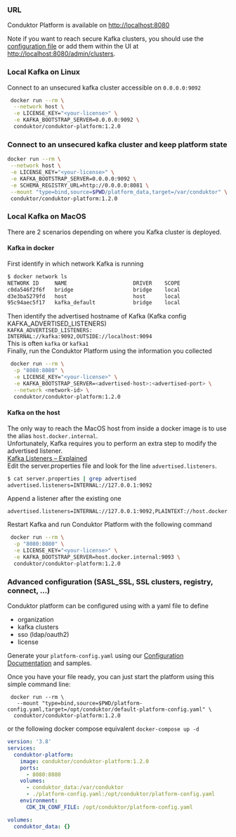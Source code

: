 ### URL
Conduktor Platform is available on [http://localhost:8080](http://localhost:8080)

Note if you want to reach secure Kafka clusters, you should use the [configuration file](Configuration.md) or add them within the UI at [http://localhost:8080/admin/clusters](http://localhost:8080/admin.clusters).

### Local Kafka on Linux

Connect to an unsecured kafka cluster accessible on `0.0.0.0:9092`
```sh
 docker run --rm \
  --network host \
  -e LICENSE_KEY="<your-license>" \
  -e KAFKA_BOOTSTRAP_SERVER=0.0.0.0:9092 \
  conduktor/conduktor-platform:1.2.0
```

### Connect to an unsecured kafka cluster and keep platform state
```sh
docker run --rm \
 --network host \
 -e LICENSE_KEY="<your-license>" \
 -e KAFKA_BOOTSTRAP_SERVER=0.0.0.0:9092 \
 -e SCHEMA_REGISTRY_URL=http://0.0.0.0:8081 \
 --mount "type=bind,source=$PWD/platform_data,target=/var/conduktor" \
 conduktor/conduktor-platform:1.2.0
```

### Local Kafka on MacOS
There are 2 scenarios depending on where you Kafka cluster is deployed.  
#### Kafka in docker
First identify in which network Kafka is running
```sh
$ docker network ls
NETWORK ID     NAME                     DRIVER    SCOPE
c0da546f2f6f   bridge                   bridge    local
d3e3ba5279fd   host                     host      local
95c94aec5f17   kafka_default            bridge    local
```
Then identify the advertised hostname of Kafka (Kafka config KAFKA_ADVERTISED_LISTENERS)  
`KAFKA_ADVERTISED_LISTENERS: INTERNAL://kafka:9092,OUTSIDE://localhost:9094`  
This is often `kafka` or `kafka1`  
Finally, run the Conduktor Platform using the information you collected
```sh
 docker run --rm \
  -p "8080:8080" \
  -e LICENSE_KEY="<your-license>" \
  -e KAFKA_BOOTSTRAP_SERVER=<advertised-host>:<advertised-port> \
  --network <network-id> \
  conduktor/conduktor-platform:1.2.0
```
#### Kafka on the host

The only way to reach the MacOS host from inside a docker image is to use the alias `host.docker.internal`.  
Unfortunately, Kafka requires you to perform an extra step to modify the advertised listener.  
[Kafka Listeners – Explained](https://www.confluent.io/blog/kafka-listeners-explained/)  
Edit the server.properties file and look for the line `advertised.listeners`.
````sh 
$ cat server.properties | grep advertised
advertised.listeners=INTERNAL://127.0.0.1:9092
````
Append a listener after the existing one
````
advertised.listeners=INTERNAL://127.0.0.1:9092,PLAINTEXT://host.docker.internal:9093
````
Restart Kafka and run Conduktor Platform with the following command
```sh
 docker run --rm \
  -p "8080:8080" \
  -e LICENSE_KEY="<your-license>" \
  -e KAFKA_BOOTSTRAP_SERVER=host.docker.internal:9093 \
  conduktor/conduktor-platform:1.2.0
```

### Advanced configuration (SASL_SSL, SSL clusters, registry, connect, ...)
Conduktor platform can be configured using with a yaml file to define
- organization
- kafka clusters
- sso (ldap/oauth2)
- license

Generate your `platform-config.yaml` using our [Configuration Documentation](./Configuration.md) and samples.

Once you have your file ready, you can just start the platform using this simple command line:
````
 docker run --rm \
   --mount "type=bind,source=$PWD/platform-config.yaml,target=/opt/conduktor/default-platform-config.yaml" \
  conduktor/conduktor-platform:1.2.0
````
or the following docker compose equivalent `docker-compose up -d`
````yaml
version: '3.8'
services:
  conduktor-platform:
    image: conduktor/conduktor-platform:1.2.0
    ports:
      - 8080:8080
    volumes:
      - conduktor_data:/var/conduktor
      - ./platform-config.yaml:/opt/conduktor/platform-config.yaml
    environment:
      CDK_IN_CONF_FILE: /opt/conduktor/platform-config.yaml

volumes:
  conduktor_data: {}
````
